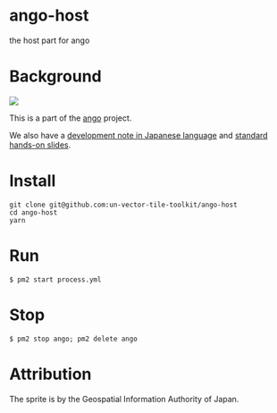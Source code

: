 # ango-host
the host part for ango

# Background
![](https://un-vector-tile-toolkit.github.io/signature/logo.png)

This is a part of the [ango](https://github.com/un-vector-tile-toolkit/ango) project. 

We also have a [development note in Japanese language](https://hackmd.io/@hfu/ango-in-writing) and [standard hands-on slides](https://hackmd.io/@hfu/ango-slides).

# Install
```console
git clone git@github.com:un-vector-tile-toolkit/ango-host
cd ango-host
yarn
```

# Run
```console
$ pm2 start process.yml
```

# Stop
```console
$ pm2 stop ango; pm2 delete ango
```

# Attribution
The sprite is by the Geospatial Information Authority of Japan. 

